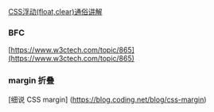[CSS浮动(float,clear)通俗讲解](http://www.cnblogs.com/iyangyuan/archive/2013/03/27/2983813.html)


### BFC

[https://www.w3ctech.com/topic/865](https://www.w3ctech.com/topic/865)

### margin 折叠

[细说 CSS margin]
(https://blog.coding.net/blog/css-margin)